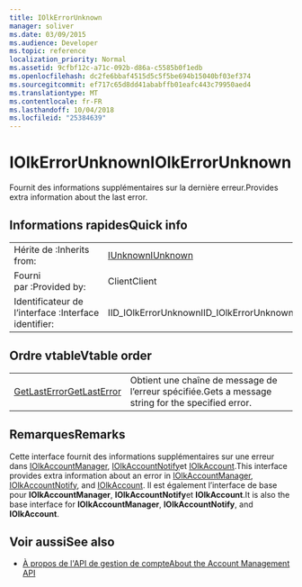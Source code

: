 ```yaml
---
title: IOlkErrorUnknown
manager: soliver
ms.date: 03/09/2015
ms.audience: Developer
ms.topic: reference
localization_priority: Normal
ms.assetid: 9cfbf12c-a71c-092b-d86a-c5585b0f1edb
ms.openlocfilehash: dc2fe6bbaf4515d5c5f5be694b15040bf03ef374
ms.sourcegitcommit: ef717c65d8dd41ababffb01eafc443c79950aed4
ms.translationtype: MT
ms.contentlocale: fr-FR
ms.lasthandoff: 10/04/2018
ms.locfileid: "25384639"
---
```

# <a name="iolkerrorunknown"></a><span data-ttu-id="4bbfc-102">IOlkErrorUnknown</span><span class="sxs-lookup"><span data-stu-id="4bbfc-102">IOlkErrorUnknown</span></span>

<span data-ttu-id="4bbfc-103">Fournit des informations supplémentaires sur la dernière erreur.</span><span class="sxs-lookup"><span data-stu-id="4bbfc-103">Provides extra information about the last error.</span></span>
  
## <a name="quick-info"></a><span data-ttu-id="4bbfc-104">Informations rapides</span><span class="sxs-lookup"><span data-stu-id="4bbfc-104">Quick info</span></span>

|||
|:-----|:-----|
|<span data-ttu-id="4bbfc-105">Hérite de :</span><span class="sxs-lookup"><span data-stu-id="4bbfc-105">Inherits from:</span></span>  <br/> |[<span data-ttu-id="4bbfc-106">IUnknown</span><span class="sxs-lookup"><span data-stu-id="4bbfc-106">IUnknown</span></span>](https://docs.microsoft.com/windows/desktop/api/unknwn/nn-unknwn-iunknown) <br/> |
|<span data-ttu-id="4bbfc-107">Fourni par :</span><span class="sxs-lookup"><span data-stu-id="4bbfc-107">Provided by:</span></span>  <br/> |<span data-ttu-id="4bbfc-108">Client</span><span class="sxs-lookup"><span data-stu-id="4bbfc-108">Client</span></span>  <br/> |
|<span data-ttu-id="4bbfc-109">Identificateur de l’interface :</span><span class="sxs-lookup"><span data-stu-id="4bbfc-109">Interface identifier:</span></span>  <br/> |<span data-ttu-id="4bbfc-110">IID_IOlkErrorUnknown</span><span class="sxs-lookup"><span data-stu-id="4bbfc-110">IID_IOlkErrorUnknown</span></span>  <br/> |
   
## <a name="vtable-order"></a><span data-ttu-id="4bbfc-111">Ordre vtable</span><span class="sxs-lookup"><span data-stu-id="4bbfc-111">Vtable order</span></span>

|||
|:-----|:-----|
|[<span data-ttu-id="4bbfc-112">GetLastError</span><span class="sxs-lookup"><span data-stu-id="4bbfc-112">GetLastError</span></span>](iolkerrorunknown-getlasterror.md) <br/> |<span data-ttu-id="4bbfc-113">Obtient une chaîne de message de l’erreur spécifiée.</span><span class="sxs-lookup"><span data-stu-id="4bbfc-113">Gets a message string for the specified error.</span></span>  <br/> |
   
## <a name="remarks"></a><span data-ttu-id="4bbfc-114">Remarques</span><span class="sxs-lookup"><span data-stu-id="4bbfc-114">Remarks</span></span>

<span data-ttu-id="4bbfc-115">Cette interface fournit des informations supplémentaires sur une erreur dans [IOlkAccountManager](iolkaccountmanager.md), [IOlkAccountNotify](iolkaccountnotify.md)et [IOlkAccount](iolkaccount.md).</span><span class="sxs-lookup"><span data-stu-id="4bbfc-115">This interface provides extra information about an error in [IOlkAccountManager](iolkaccountmanager.md), [IOlkAccountNotify](iolkaccountnotify.md), and [IOlkAccount](iolkaccount.md).</span></span> <span data-ttu-id="4bbfc-116">Il est également l’interface de base pour **IOlkAccountManager**, **IOlkAccountNotify**et **IOlkAccount**.</span><span class="sxs-lookup"><span data-stu-id="4bbfc-116">It is also the base interface for **IOlkAccountManager**, **IOlkAccountNotify**, and **IOlkAccount**.</span></span> 
  
## <a name="see-also"></a><span data-ttu-id="4bbfc-117">Voir aussi</span><span class="sxs-lookup"><span data-stu-id="4bbfc-117">See also</span></span>

- [<span data-ttu-id="4bbfc-118">À propos de l'API de gestion de compte</span><span class="sxs-lookup"><span data-stu-id="4bbfc-118">About the Account Management API</span></span>](about-the-account-management-api.md)

